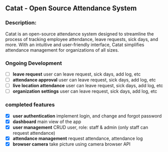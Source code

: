 ## Catat - Open Source Attendance System

### Description:
Catat is an open-source attendance system designed to streamline the process of tracking employee attendance, leave requests, sick days, and more. With an intuitive and user-friendly interface, Catat simplifies attendance management for organizations of all sizes.

### Ongoing Development
- [ ] **leave request** user can leave request, sick days, add log, etc
- [ ] **attendance approval** user can leave request, sick days, add log, etc
- [ ] **live location attendance** user can leave request, sick days, add log, etc
- [ ] **organization settings** user can leave request, sick days, add log, etc

### completed features
- [x] **user authentication** implement login, and change and forgot password
- [x] **dashboard** main view of the app
- [x] **user management** CRUD user, role: staff & admin (only staff can request attendance)
- [x] **attendance management** request attendance, attendance log
- [x] **browser camera** take picture using camera browser API
